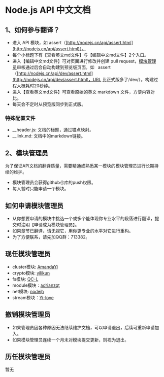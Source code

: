 # Node.js API 中文文档

## 1、如何参与翻译？

- 进入 API 模块，如 assert（[http://nodejs.cn/api/assert.html](http://nodejs.cn/api/assert.html)）。
- 每个小标题下有【查看英文md文件】与【编辑中文md文件】2个入口。
- 进入【编辑中文md文件】可对页面进行修改并创建 pull request，[模块管理员]审核通过后会自动构建到预览版页面，如   assert（[http://nodejs.cn/api/dev/assert.html](http://nodejs.cn/api/dev/assert.html)，URL 比正式版多了/dev/），构建过程大概耗时20秒钟。
- 进入【查看英文md文件】可查看原始的英文 markdown 文件，方便内容对比。
- 每天会不定时从预览版同步到正式版。

### 特殊配置文件

- __header.js: 文档的标题，通过锚点映射。
- __link.md: 文档中的markdown链接。


## 2、模块管理员

为了保证API文档的翻译质量，需要精通或熟悉某一模块的模块管理员进行长期持续的维护。

- 模块管理员会获得github仓库的push权限。
- 每人暂时只能申请一个模块。

## 如何申请模块管理员
- 从你想要申请的模块中挑选一个或多个能体现你专业水平的段落进行翻译，提交时注明【申请成为模块管理员】。
- 如果章节已翻译，请无视它，用你更专业的水平对它进行重构。
- 为了方便联系，请先加QQ群：713382。

## 现任模块管理员
- cluster模块: [AmandaYi]
- crypto模块: [yilikun]
- fs模块: [QC-L]
- module模块：[adrianzqt]
- net模块: [nodejh]
- stream模块：[Yi-love]

## 撤销模块管理员
- 如果管理员因各种原因无法继续维护文档，可以申请退出，后续可重新申请加入。
- 如果模块管理员连续一个月未对模块提交更新，则视为退出。

## 历任模块管理员
暂无


[API文档正式版]: http://nodejs.cn/api/
[API文档开发版]: http://nodejs.cn/api/dev/
[模块管理员]: https://github.com/nodejscn/node-api-cn/blob/master/README.md#模块管理员

[AmandaYi]: https://github.com/AmandaYi
[yilikun]: https://github.com/yilikun
[QC-L]: https://github.com/QC-L
[adrianzqt]: https://github.com/adrianzqt
[nodejh]: https://github.com/nodejh
[Yi-love]: https://github.com/Yi-love
